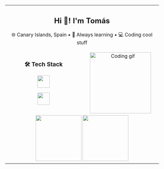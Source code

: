 <table align="center" border="0" cellspacing="0" cellpadding="10">
  <!-- Caja de arriba -->
  <tr>
    <td colspan="2" align="center">
      <h2>Hi 👋! I'm Tomás</h2>
      <p>🌐 Canary Islands, Spain • 🌱 Always learning • 💻 Coding cool stuff</p>
    </td>
  </tr>

  <!-- Caja del medio -->
  <tr>
    <!-- Columna izquierda: tech stack -->
    <td valign="top" align="center" width="50%">
      <h3>🛠️ Tech Stack</h3>
      <p>
        <img src="https://skillicons.dev/icons?i=js,ts,py,cpp,html,css" height="40"/>
      </p>
      <p>
        <img src="https://skillicons.dev/icons?i=rust,tailwind,bash,figma,astro" height="40"/>
      </p>
    </td>
    <!-- Columna derecha: imagen -->
    <td valign="middle" align="center" width="50%">
      <img src="https://i.pinimg.com/originals/35/49/be/3549beaae0ba185e62d53e57144caa0d.gif" height="200" alt="Coding gif"/>
    </td>
  </tr>

  <!-- Caja de abajo -->
  <tr>
    <td colspan="2" align="center">
<!--       <p>🌱 Always learning • 💻 Coding cool stuff</p> -->
<!--       <img src="https://komarev.com/ghpvc/?username=tomas2p&style=flat-square&color=blue" alt="Profile views"/> -->
      <!-- Stats generales -->
      <img src="https://github-readme-stats.vercel.app/api?username=tomas2p&show_icons=true&theme=tokyonight&hide_border=true&border_radius=0&rank_icon=github" height="150"/>
      <!-- Lenguajes más usados -->
      <img src="https://github-readme-stats.vercel.app/api/top-langs/?username=tomas2p&layout=compact&theme=tokyonight&hide_border=true&border_radius=0" height="150"/>
    </td>
  </tr>
</table>


